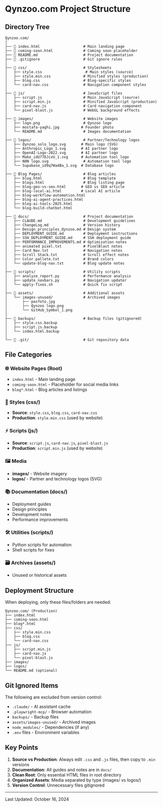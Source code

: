 # Qynzoo.com Project Structure

## Directory Tree

```
Qynzoo.com/
│
├── 📄 index.html                    # Main landing page
├── 📄 coming-soon.html              # Coming soon placeholder
├── 📄 README.md                     # Project documentation
├── 📄 .gitignore                    # Git ignore rules
│
├── 📁 css/                          # Stylesheets
│   ├── style.css                    # Main styles (source)
│   ├── style.min.css               # Minified styles (production)
│   ├── blog.css                    # Blog-specific styles
│   └── card-nav.css                # Navigation component styles
│
├── 📁 js/                           # JavaScript files
│   ├── script.js                   # Main JavaScript (source)
│   ├── script.min.js               # Minified JavaScript (production)
│   ├── card-nav.js                 # Card navigation component
│   └── pixel-blast.js              # WebGL background effects
│
├── 📁 images/                       # Website images
│   ├── logo.png                    # Qynzoo logo
│   ├── mostafa-yaghi.jpg          # Founder photo
│   └── README.md                   # Images documentation
│
├── 📁 logos/                        # Partner/Technology logos
│   ├── Qynzoo_solo_logo.svg       # Main logo (SVG)
│   ├── Anthropic_Logo_1.svg       # AI partner logo
│   ├── OpenAI-Logo-2022.svg       # AI partner logo
│   ├── Make_idU77DJcxU_1.svg      # Automation tool logo
│   ├── N8N logo.svg                # Automation tool logo
│   └── Supabase_id9q7Wa4Ba_1.svg  # Database logo
│
├── 📁 Blog Pages/                   # Blog articles
│   ├── blog.html                   # Blog template
│   ├── blogs.html                  # Blog listing page
│   ├── blog-geo-vs-seo.html       # GEO vs SEO article
│   ├── blog-local-ai.html         # Local AI article
│   ├── blog-workflow-automation.html
│   ├── blog-ai-agent-practices.html
│   ├── blog-ai-tools-2025.html
│   └── blog-build-chatbot.html
│
├── 📁 docs/                         # Project documentation
│   ├── CLAUDE.md                   # Development guidelines
│   ├── ChangeLog.md                # Version history
│   ├── Design_principles_Qynzoo.md # Design system
│   ├── DEPLOYMENT_GUIDE.md         # Deployment instructions
│   ├── SSH_DEPLOYMENT_GUIDE.md     # SSH deployment guide
│   ├── PERFORMANCE_IMPROVEMENTS.md # Optimization notes
│   ├── animated pixel.txt          # PixelBlast notes
│   ├── Card Nav.txt                # Navigation notes
│   ├── Scroll Stack.txt            # Scroll effect notes
│   ├── Color pallete.txt           # Brand colors
│   └── update-blog-nav.txt         # Blog update notes
│
├── 📁 scripts/                      # Utility scripts
│   ├── analyze_report.py           # Performance analysis
│   ├── update_navbars.py           # Navigation updater
│   └── apply-fixes.sh              # Quick fix script
│
├── 📁 assets/                       # Additional assets
│   └── images-unused/              # Archived images
│       ├── pasfoto.jpg
│       ├── Qynzoo logo.png
│       └── GitHub_Symbol_1.png
│
├── 📁 backups/                      # Backup files (gitignored)
│   ├── style.css.backup
│   ├── script.js.backup
│   └── index.html.backup
│
└── 📁 .git/                         # Git repository data

```

## File Categories

### 🌐 Website Pages (Root)
- `index.html` - Main landing page
- `coming-soon.html` - Placeholder for social media links
- `blog*.html` - Blog articles and listings

### 🎨 Styles (css/)
- **Source**: `style.css`, `blog.css`, `card-nav.css`
- **Production**: `style.min.css` (used by website)

### ⚡ Scripts (js/)
- **Source**: `script.js`, `card-nav.js`, `pixel-blast.js`
- **Production**: `script.min.js` (used by website)

### 🖼️ Media
- **images/** - Website imagery
- **logos/** - Partner and technology logos (SVG)

### 📚 Documentation (docs/)
- Deployment guides
- Design principles
- Development notes
- Performance improvements

### 🛠️ Utilities (scripts/)
- Python scripts for automation
- Shell scripts for fixes

### 🗃️ Archives (assets/)
- Unused or historical assets

## Deployment Structure

When deploying, only these files/folders are needed:

```
Qynzoo.com/ (Production)
├── index.html
├── coming-soon.html
├── blog*.html
├── css/
│   ├── style.min.css
│   ├── blog.css
│   └── card-nav.css
├── js/
│   ├── script.min.js
│   ├── card-nav.js
│   └── pixel-blast.js
├── images/
├── logos/
└── README.md (optional)
```

## Git Ignored Items

The following are excluded from version control:
- `.claude/` - AI assistant cache
- `.playwright-mcp/` - Browser automation
- `backups/` - Backup files
- `assets/images-unused/` - Archived images
- `node_modules/` - Dependencies (if any)
- `.env` files - Environment variables

## Key Points

1. **Source vs Production**: Always edit `.css` and `.js` files, then copy to `.min` versions
2. **Documentation**: All guides and notes are in `docs/`
3. **Clean Root**: Only essential HTML files in root directory
4. **Organized Assets**: Media separated by type (images/ vs logos/)
5. **Version Control**: Unnecessary files gitignored

---

Last Updated: October 16, 2024
